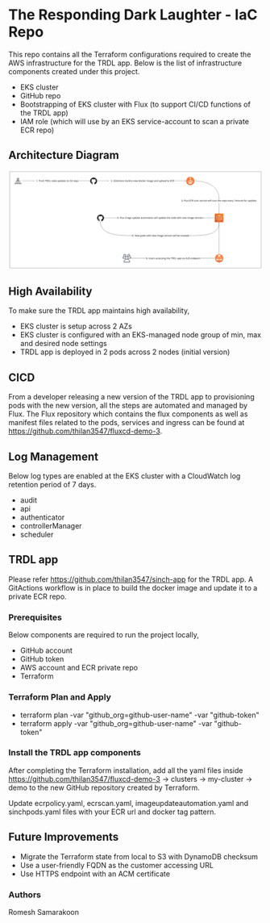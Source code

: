 # The Responding Dark Laughter - IaC Repo

This repo contains all the Terraform configurations required to create the AWS infrastructure for the TRDL app. Below is the list of infrastructure components created under this project.

- EKS cluster
- GitHub repo
- Bootstrapping of EKS cluster with Flux (to support CI/CD functions of the TRDL app)
- IAM role (which will use by an EKS service-account to scan a private ECR repo)

## Architecture Diagram

![Screenshot](screenshot.png)

## High Availability

To make sure the TRDL app maintains high availability,

- EKS cluster is setup across 2 AZs
- EKS cluster is configured with an EKS-managed node group of min, max and desired node settings
- TRDL app is deployed in 2 pods across 2 nodes (initial version)

## CICD

From a developer releasing a new version of the TRDL app to provisioning pods with the new version, all the steps are automated and managed by Flux. The Flux repository which contains the flux components as well as manifest files related to the pods, services and ingress can be found at https://github.com/thilan3547/fluxcd-demo-3.

## Log Management

Below log types are enabled at the EKS cluster with a CloudWatch log retention period of 7 days.
- audit
- api
- authenticator
- controllerManager
- scheduler

## TRDL app

Please refer https://github.com/thilan3547/sinch-app for the TRDL app. A GitActions workflow is in place to build the docker image and update it to a private ECR repo.

### Prerequisites

Below components are required to run the project locally,
- GitHub account
- GitHub token
- AWS account and ECR private repo
- Terraform

### Terraform Plan and Apply

- terraform plan -var "github_org=github-user-name" -var "github-token"
- terraform apply -var "github_org=github-user-name" -var "github-token"

### Install the TRDL app components

After completing the Terraform installation, add all the yaml files inside https://github.com/thilan3547/fluxcd-demo-3 -> clusters -> my-cluster -> demo to the new GitHub repository created by Terraform.

Update ecrpolicy.yaml, ecrscan.yaml, imageupdateautomation.yaml and sinchpods.yaml files with your ECR url and docker tag pattern.

## Future Improvements

- Migrate the Terraform state from local to S3 with DynamoDB checksum
- Use a user-friendly FQDN as the customer accessing URL
- Use HTTPS endpoint with an ACM certificate

### Authors

Romesh Samarakoon
